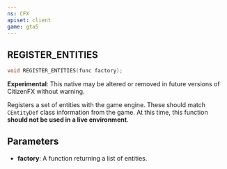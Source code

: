 ```yaml
---
ns: CFX
apiset: client
game: gta5
---
```

## REGISTER_ENTITIES

```c
void REGISTER_ENTITIES(func factory);
```

**Experimental**: This native may be altered or removed in future versions of CitizenFX without warning.

Registers a set of entities with the game engine. These should match `CEntityDef` class information from the game.
At this time, this function **should not be used in a live environment**.

## Parameters
* **factory**: A function returning a list of entities.